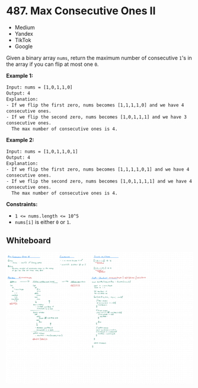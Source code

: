 # 487. Max Consecutive Ones II
- Medium
- Yandex
- TikTok
- Google

Given a binary array `nums`, return the maximum number of consecutive `1`'s in
the array if you can flip at most one `0`.

**Example 1:**
```
Input: nums = [1,0,1,1,0]
Output: 4
Explanation:
- If we flip the first zero, nums becomes [1,1,1,1,0] and we have 4 consecutive ones.
- If we flip the second zero, nums becomes [1,0,1,1,1] and we have 3 consecutive ones.
  The max number of consecutive ones is 4.
```

**Example 2:**
```
Input: nums = [1,0,1,1,0,1]
Output: 4
Explanation:
- If we flip the first zero, nums becomes [1,1,1,1,0,1] and we have 4 consecutive ones.
- If we flip the second zero, nums becomes [1,0,1,1,1,1] and we have 4 consecutive ones.
  The max number of consecutive ones is 4.
```

**Constraints:**
- `1 <= nums.length <= 10^5`
- `nums[i]` is either `0` or `1`.

## Whiteboard
![Whiteboard Image 01][whiteboard-image-01]

<!-- Refs -->
[whiteboard-image-01]: whiteboard-01.jpg
